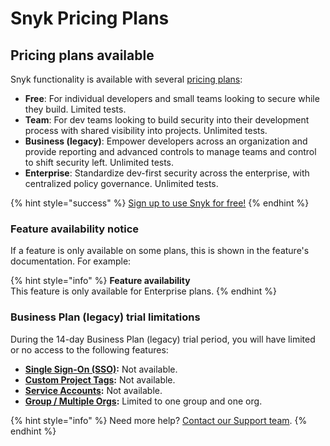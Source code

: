 # Snyk Pricing Plans

## Pricing plans available

Snyk functionality is available with several [pricing plans](https://snyk.io/plans/):

* **Free**: For individual developers and small teams looking to secure while they build. Limited tests.
* **Team**: For dev teams looking to build security into their development process with shared visibility into projects. Unlimited tests.
* **Business (legacy)**: Empower developers across an organization and provide reporting and advanced controls to manage teams and control to shift security left. Unlimited tests.
* **Enterprise**: Standardize dev-first security across the enterprise, with centralized policy governance. Unlimited tests.

{% hint style="success" %}
[Sign up to use Snyk for free!](https://snyk.io/login?cta=sign-up\&loc=nav\&page=support\_docs\_page)
{% endhint %}

### Feature availability notice

If a feature is only available on some plans, this is shown in the feature's documentation. For example:

{% hint style="info" %}
**Feature availability**\
This feature is only available for Enterprise plans.
{% endhint %}

### Business Plan (legacy) trial limitations

During the 14-day Business Plan (legacy) trial period, you will have limited or no access to the following features:

* [**Single Sign-On (SSO)**](../snyk-admin/setting-up-sso-for-authentication/)**:** Not available.
* [**Custom Project Tags**](../manage-issues/introduction-to-snyk-projects/project-tags.md)**:** Not available.
* [**Service Accounts**](../snyk-admin/structure-account-for-high-application-performance/service-accounts.md)**:** Not available.
* [**Group / Multiple Orgs**](../snyk-admin/managing-groups-and-organizations/)**:** Limited to one group and one org.

{% hint style="info" %}
Need more help? [Contact our Support team](https://support.snyk.io/hc/en-us/requests/new).
{% endhint %}
